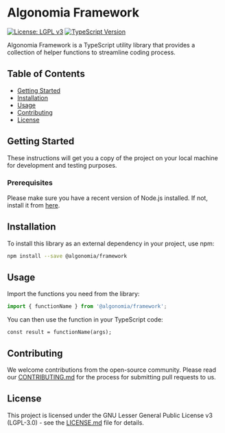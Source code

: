 # Algonomia Framework

[![License: LGPL v3](https://img.shields.io/badge/License-LGPL%20v3-blue.svg)](http://www.gnu.org/licenses/lgpl-3.0)
[![TypeScript Version](https://img.shields.io/badge/TypeScript-%3E%3D5.1.0-blue.svg)](https://www.typescriptlang.org)

Algonomia Framework is a TypeScript utility library that provides a collection of helper functions to streamline coding process.

## Table of Contents

- [Getting Started](#getting-started)
- [Installation](#installation)
- [Usage](#usage)
- [Contributing](#contributing)
- [License](#license)

## Getting Started

These instructions will get you a copy of the project on your local machine for development and testing purposes.

### Prerequisites

Please make sure you have a recent version of Node.js installed. If not, install it from [here](https://nodejs.org/).

## Installation

To install this library as an external dependency in your project, use npm:

```bash
npm install --save @algonomia/framework
```

## Usage

Import the functions you need from the library:

```typescript
import { functionName } from '@algonomia/framework';
```

You can then use the function in your TypeScript code:

```
const result = functionName(args);
```

## Contributing

We welcome contributions from the open-source community. Please read our [CONTRIBUTING.md](CONTRIBUTING.md) for the process for submitting pull requests to us.

## License

This project is licensed under the GNU Lesser General Public License v3 (LGPL-3.0) - see the [LICENSE.md](LICENSE.md) file for details.
